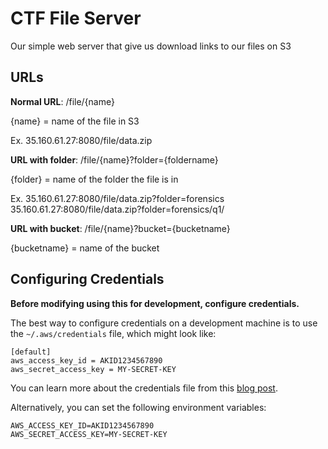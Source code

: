 # CTF File Server
Our simple web server that give us download links to our files on S3

## URLs

**Normal URL**: /file/{name}

{name} = name of the file in S3

Ex. 35.160.61.27:8080/file/data.zip

**URL with folder**: /file/{name}?folder={foldername}

{folder} = name of the folder the file is in

Ex. 35.160.61.27:8080/file/data.zip?folder=forensics
35.160.61.27:8080/file/data.zip?folder=forensics/q1/

**URL with bucket**: /file/{name}?bucket={bucketname}

{bucketname} = name of the bucket

## Configuring Credentials

**Before modifying using this for development, configure credentials.**

The best way to configure credentials on a development machine is to use the `~/.aws/credentials` file, which might look like:

```
[default]
aws_access_key_id = AKID1234567890
aws_secret_access_key = MY-SECRET-KEY
```

You can learn more about the credentials file from this
[blog post](http://blogs.aws.amazon.com/security/post/Tx3D6U6WSFGOK2H/A-New-and-Standardized-Way-to-Manage-Credentials-in-the-AWS-SDKs).

Alternatively, you can set the following environment variables:

```
AWS_ACCESS_KEY_ID=AKID1234567890
AWS_SECRET_ACCESS_KEY=MY-SECRET-KEY
```
